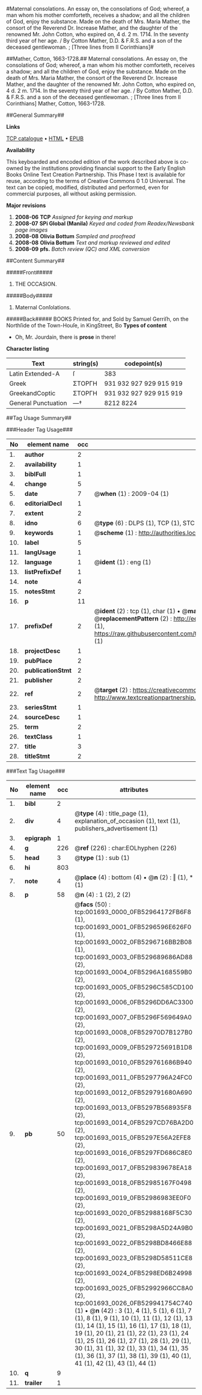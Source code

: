 #Maternal consolations. An essay on, the consolations of God; whereof, a man whom his mother comforteth, receives a shadow; and all the children of God, enjoy the substance. Made on the death of Mrs. Maria Mather, the consort of the Reverend Dr. Increase Mather, and the daughter of the renowned Mr. John Cotton, who expired on, 4 d. 2 m. 1714. In the seventy third year of her age. / By Cotton Mather, D.D. & F.R.S. and a son of the deceased gentlewoman. ; [Three lines from II Corinthians]#

##Mather, Cotton, 1663-1728.##
Maternal consolations. An essay on, the consolations of God; whereof, a man whom his mother comforteth, receives a shadow; and all the children of God, enjoy the substance. Made on the death of Mrs. Maria Mather, the consort of the Reverend Dr. Increase Mather, and the daughter of the renowned Mr. John Cotton, who expired on, 4 d. 2 m. 1714. In the seventy third year of her age. / By Cotton Mather, D.D. & F.R.S. and a son of the deceased gentlewoman. ; [Three lines from II Corinthians]
Mather, Cotton, 1663-1728.

##General Summary##

**Links**

[TCP catalogue](http://www.ota.ox.ac.uk/tcp/)  • 
[HTML](http://tei.it.ox.ac.uk/tcp/Texts-HTML/free/N01/N01426.html)  • 
[EPUB](http://tei.it.ox.ac.uk/tcp/Texts-EPUB/free/N01/N01426.epub)

**Availability**

This keyboarded and encoded edition of the
	       work described above is co-owned by the institutions
	       providing financial support to the Early English Books
	       Online Text Creation Partnership. This Phase I text is
	       available for reuse, according to the terms of Creative
	       Commons 0 1.0 Universal. The text can be copied,
	       modified, distributed and performed, even for
	       commercial purposes, all without asking permission.

**Major revisions**

1. __2008-06__ __TCP__ *Assigned for keying and markup*
1. __2008-07__ __SPi Global (Manila)__ *Keyed and coded from Readex/Newsbank page images*
1. __2008-08__ __Olivia Bottum__ *Sampled and proofread*
1. __2008-08__ __Olivia Bottum__ *Text and markup reviewed and edited*
1. __2008-09__ __pfs.__ *Batch review (QC) and XML conversion*

##Content Summary##

#####Front#####

1. THE OCCASION.

#####Body#####

1. Maternal Conſolations.

#####Back#####
BOOKS Printed for, and Sold by Samuel Gerriſh, on the Northſide of the Town-Houſe, in KingStreet, Bo
**Types of content**

  * Oh, Mr. Jourdain, there is **prose** in there!

**Character listing**


|Text|string(s)|codepoint(s)|
|---|---|---|
|Latin Extended-A|ſ|383|
|Greek|ΣΤΟΡΓΗ|931 932 927 929 915 919|
|GreekandCoptic|ΣΤΟΡΓΗ|931 932 927 929 915 919|
|General Punctuation|—†|8212 8224|

##Tag Usage Summary##

###Header Tag Usage###

|No|element name|occ|attributes|
|---|---|---|---|
|1.|__author__|2||
|2.|__availability__|1||
|3.|__biblFull__|1||
|4.|__change__|5||
|5.|__date__|7| @__when__ (1) : 2009-04 (1)|
|6.|__editorialDecl__|1||
|7.|__extent__|2||
|8.|__idno__|6| @__type__ (6) : DLPS (1), TCP (1), STC (1), NOTIS (1), IMAGE-SET (1), EVANS-CITATION (1)|
|9.|__keywords__|1| @__scheme__ (1) : http://authorities.loc.gov/ (1)|
|10.|__label__|5||
|11.|__langUsage__|1||
|12.|__language__|1| @__ident__ (1) : eng (1)|
|13.|__listPrefixDef__|1||
|14.|__note__|4||
|15.|__notesStmt__|2||
|16.|__p__|11||
|17.|__prefixDef__|2| @__ident__ (2) : tcp (1), char (1)  •  @__matchPattern__ (2) : ([0-9\-]+):([0-9IVX]+) (1), (.+) (1)  •  @__replacementPattern__ (2) : http://eebo.chadwyck.com/downloadtiff?vid=$1&page=$2 (1), https://raw.githubusercontent.com/textcreationpartnership/Texts/master/tcpchars.xml#$1 (1)|
|18.|__projectDesc__|1||
|19.|__pubPlace__|2||
|20.|__publicationStmt__|2||
|21.|__publisher__|2||
|22.|__ref__|2| @__target__ (2) : https://creativecommons.org/publicdomain/zero/1.0/ (1), http://www.textcreationpartnership.org/docs/. (1)|
|23.|__seriesStmt__|1||
|24.|__sourceDesc__|1||
|25.|__term__|2||
|26.|__textClass__|1||
|27.|__title__|3||
|28.|__titleStmt__|2||


###Text Tag Usage###

|No|element name|occ|attributes|
|---|---|---|---|
|1.|__bibl__|2||
|2.|__div__|4| @__type__ (4) : title_page (1), explanation_of_occasion (1), text (1), publishers_advertisement (1)|
|3.|__epigraph__|1||
|4.|__g__|226| @__ref__ (226) : char:EOLhyphen (226)|
|5.|__head__|3| @__type__ (1) : sub (1)|
|6.|__hi__|803||
|7.|__note__|4| @__place__ (4) : bottom (4)  •  @__n__ (2) : ‖ (1), * (1)|
|8.|__p__|58| @__n__ (4) : 1 (2), 2 (2)|
|9.|__pb__|50| @__facs__ (50) : tcp:001693_0000_0FB52964172FB6F8 (1), tcp:001693_0001_0FB5296596E626F0 (1), tcp:001693_0002_0FB5296716BB2B08 (1), tcp:001693_0003_0FB529689686AD88 (2), tcp:001693_0004_0FB5296A168559B0 (2), tcp:001693_0005_0FB5296C585CD100 (2), tcp:001693_0006_0FB5296DD6AC3300 (2), tcp:001693_0007_0FB5296F569649A0 (2), tcp:001693_0008_0FB52970D7B127B0 (2), tcp:001693_0009_0FB529725691B1D8 (2), tcp:001693_0010_0FB529761686B940 (2), tcp:001693_0011_0FB5297796A24FC0 (2), tcp:001693_0012_0FB529791680A690 (2), tcp:001693_0013_0FB5297B568935F8 (2), tcp:001693_0014_0FB5297CD76BA2D0 (2), tcp:001693_0015_0FB5297E56A2EFE8 (2), tcp:001693_0016_0FB5297FD686C8E0 (2), tcp:001693_0017_0FB529839678EA18 (2), tcp:001693_0018_0FB52985167F0498 (2), tcp:001693_0019_0FB52986983EE0F0 (2), tcp:001693_0020_0FB52988168F5C30 (2), tcp:001693_0021_0FB5298A5D24A9B0 (2), tcp:001693_0022_0FB5298BD8466E88 (2), tcp:001693_0023_0FB5298D58511CE8 (2), tcp:001693_0024_0FB5298ED6B24998 (2), tcp:001693_0025_0FB52992966CC8A0 (2), tcp:001693_0026_0FB529941754C740 (1)  •  @__n__ (42) : 3 (1), 4 (1), 5 (1), 6 (1), 7 (1), 8 (1), 9 (1), 10 (1), 11 (1), 12 (1), 13 (1), 14 (1), 15 (1), 16 (1), 17 (1), 18 (1), 19 (1), 20 (1), 21 (1), 22 (1), 23 (1), 24 (1), 25 (1), 26 (1), 27 (1), 28 (1), 29 (1), 30 (1), 31 (1), 32 (1), 33 (1), 34 (1), 35 (1), 36 (1), 37 (1), 38 (1), 39 (1), 40 (1), 41 (1), 42 (1), 43 (1), 44 (1)|
|10.|__q__|9||
|11.|__trailer__|1||
